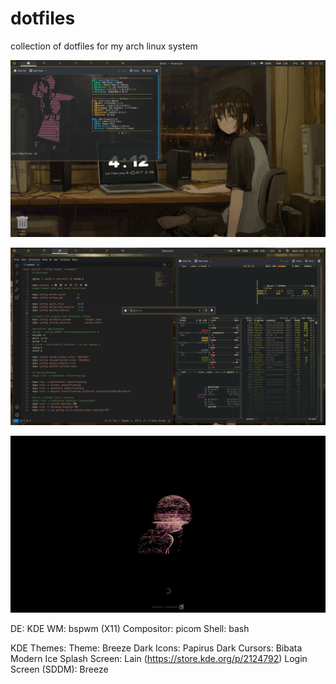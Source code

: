 # dotfiles
collection of dotfiles for my arch linux system

![\Sheriff332\dotfiles\readmeimgs\Pasted image 20250216161355.png](https://github.com/Sheriff332/dotfiles/blob/65875410ba27bde67fc86d7122e354f1e251f972/readmeimgs/Pasted%20image%2020250216161355.png?raw=true)

![\Sheriff332\dotfiles\readmeimgs\Pasted image 20250216161532.png](https://github.com/Sheriff332/dotfiles/blob/65875410ba27bde67fc86d7122e354f1e251f972/readmeimgs/Pasted%20image%2020250216161532.png?raw=true)

![\Sheriff332/dotfiles/readmeimgs/Pasted image 20250216161631.png](https://github.com/Sheriff332/dotfiles/blob/8104df71456b76fb26b2c9064ff5cbb8f96f4b93/readmeimgs/Pasted%20image%2020250216161631.png?raw=true)

DE: KDE
WM: bspwm (X11)
Compositor: picom
Shell: bash

KDE Themes:
Theme: Breeze Dark
Icons: Papirus Dark
Cursors: Bibata Modern Ice
Splash Screen: Lain (https://store.kde.org/p/2124792)
Login Screen (SDDM): Breeze
